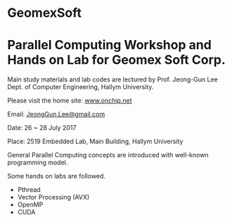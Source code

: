 # GeomexSoft

 Parallel Computing Workshop and Hands on Lab for Geomex Soft Corp.
 ==================================================================
 Main study materials and lab codes are lectured by Prof. Jeong-Gun Lee
 Dept. of Computer Engineering, Hallym University.
 
  Please visit the home site: www.onchip.net
  
  Email: JeongGun.Lee@gmail.com
 
 Date: 26 ~ 28 July 2017
 
 Place: 2519 Embedded Lab, Main Building, Hallym University
 
 General Parallel Computing concepts are introduced with well-known programming model.
 
 Some hands on labs are followed.
 - Pthread
 - Vector Processing (AVX)
 - OpenMP
 - CUDA
